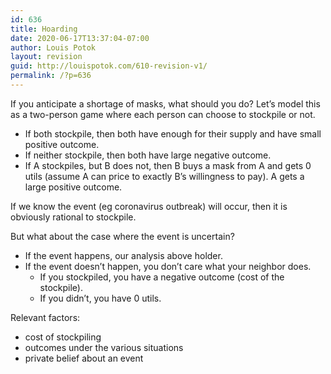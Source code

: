 ```yaml
---
id: 636
title: Hoarding
date: 2020-06-17T13:37:04-07:00
author: Louis Potok
layout: revision
guid: http://louispotok.com/610-revision-v1/
permalink: /?p=636
---
```

If you anticipate a shortage of masks, what should you do? Let&#8217;s model this as a two-person game where each person can choose to stockpile or not.

  * If both stockpile, then both have enough for their supply and have small positive outcome.
  * If neither stockpile, then both have large negative outcome.
  * If A stockpiles, but B does not, then B buys a mask from A and gets 0 utils (assume A can price to exactly B&#8217;s willingness to pay). A gets a large positive outcome.

If we know the event (eg coronavirus outbreak) will occur, then it is obviously rational to stockpile.

But what about the case where the event is uncertain?

  * If the event happens, our analysis above holder.
  * If the event doesn&#8217;t happen, you don&#8217;t care what your neighbor does.
      * If you stockpiled, you have a negative outcome (cost of the stockpile).
      * If you didn&#8217;t, you have 0 utils.

Relevant factors:

  * cost of stockpiling
  * outcomes under the various situations
  * private belief about an event